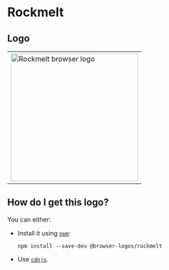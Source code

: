 # Rockmelt

## Logo

<table>
    <tr height=300>
        <td>
            <a href="https://github.com/alrra/browser-logos/tree/bf79a0ece08d0dc4022c32366d4d414eca15f788/src/archive/rockmelt">
                <img width=290 src="https://raw.githubusercontent.com/alrra/browser-logos/bf79a0ece08d0dc4022c32366d4d414eca15f788/src/archive/rockmelt/rockmelt_512x512.png" alt="Rockmelt browser logo">
            </a>
        </td>
    </tr>
</table>

## How do I get this logo?

You can either:

* Install it using [`npm`][npm]:

  `npm install --save-dev @browser-logos/rockmelt`

* Use [`cdnjs`][cdnjs].

<!-- Link labels: -->

[cdnjs]: https://cdnjs.com/libraries/browser-logos
[npm]: https://www.npmjs.com/
